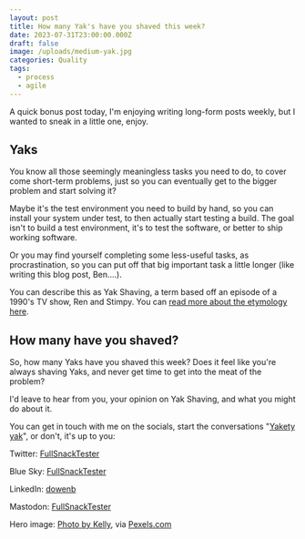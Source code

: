 ```yaml
---
layout: post
title: How many Yak's have you shaved this week?
date: 2023-07-31T23:00:00.000Z
draft: false
image: /uploads/medium-yak.jpg
categories: Quality
tags:
  - process
  - agile
---
```


A quick bonus post today, I'm enjoying writing long-form posts weekly, but I wanted to sneak in a little one, enjoy.

## Yaks

You know all those seemingly meaningless tasks you need to do, to cover come short-term problems, just so you can eventually get to the bigger problem and start solving it?

Maybe it's the test environment you need to build by hand, so you can install your system under test, to then actually start testing a build. The goal isn't to build a test environment, it's to test the software, or better to ship working software.

Or you may find yourself completing some less-useful tasks, as procrastination, so you can put off that big important task a little longer (like writing this blog post, Ben....).

You can describe this as Yak Shaving, a term based off an episode of a 1990's TV show, Ren and Stimpy. You can [read more about the etymology here](https://en.wiktionary.org/wiki/yak_shaving).

## How many have you shaved?

So, how many Yaks have you shaved this week? Does it feel like you're always shaving Yaks, and never get time to get into the meat of the problem?

I'd leave to hear from you, your opinion on Yak Shaving, and what you might do about it.

You can get in touch with me on the socials, start the conversations "[Yakety yak](https://www.youtube.com/watch?v=epCN0f7FTIY)", or don't, it's up to you:

Twitter: [FullSnackTester](https://twitter.com/fullsnacktester)

Blue Sky: [FullSnackTester](https://bsky.app/profile/fullsnacktester.bsky.social)

LinkedIn: [dowenb](https://www.linkedin.com/in/dowenb/)

Mastodon: [FullSnackTester](https://sw-development-is.social/web/@fullsnacktester)

Hero image: [Photo by Kelly](https://www.pexels.com/photo/close-up-photo-of-yak-with-long-horns-2382741/), via [Pexels.com](https://www.pexels.com/)
